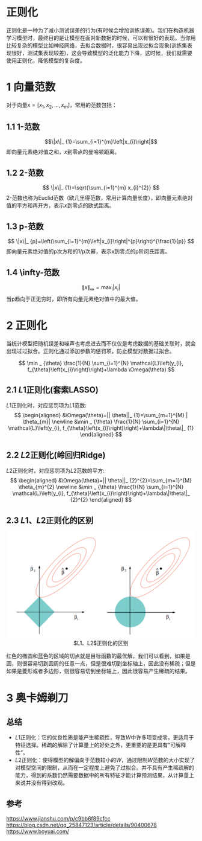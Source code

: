 正则化
============

正则化是一种为了减小测试误差的行为(有时候会增加训练误差)。我们在构造机器学习模型时，最终目的是让模型在面对新数据的时候，可以有很好的表现。当你用比较复杂的模型比如神经网络，去拟合数据时，很容易出现过拟合现象(训练集表现很好，测试集表现较差)，这会导致模型的泛化能力下降，这时候，我们就需要使用正则化，降低模型的复杂度。

# 1 向量范数

对于向量$x=\left[x_{1}, x_{2}, \ldots, x_{m}\right]$，常用的范数包括：
## 1.1 1-范数
$$\|x\|_ {1}=\sum_{i=1}^{m}\left|x_{i}\right|$$
即向量元素绝对值之和，$x$到零点的曼哈顿距离。

## 1.2 2-范数
$$
\|x\|_ {1}=\sqrt{\sum_{i=1}^{m} x_{i}^{2}}
$$
2-范数也称为Euclid范数（欧几里得范数，常用计算向量长度），即向量元素绝对值的平方和再开方，表示$x$到零点的欧式距离。

## 1.3 p-范数
$$
\|x\|_ {p}=\left(\sum_{i=1}^{m}\left|x_{i}\right|^{p}\right)^{\frac{1}{p}}
$$
即向量元素绝对值的p次方和的1/p次幂，表示$x$到零点的p阶闵氏距离。

## 1.4 \infty-范数
$$
\|x\|_ {\infty}=\max _{i}\left|x_{i}\right|
$$
当p趋向于正无穷时，即所有向量元素绝对值中的最大值。


# 2 正则化
当统计模型把随机误差和噪声也考虑进去而不仅仅是考虑数据的基础关联时，就会出现过过拟合。正则化通过添加参数的惩罚项，防止模型对数据过拟合。

$$
\min _ {\theta} \frac{1}{N} \sum_{i=1}^{N} \mathcal{L}\left(y_{i}, f_{\theta}\left(x_{i}\right)\right)+\lambda \Omega(\theta)
$$

## 2.1 $L1$正则化(套索LASSO)
$L1$正则化时，对应惩罚项为$L1$范数:
$$
\begin{aligned}
&\Omega(\theta)=|| \theta||_ {1}=\sum_{m=1}^{M} | \theta_{m}| \newline
&\min _ {\theta} \frac{1}{N} \sum_{i=1}^{N} \mathcal{L}\left(y_{i}, f_{\theta}\left(x_{i}\right)\right)+\lambda\|\theta\|_ {1}
\end{aligned}
$$
 

## 2.2 $L2$正则化(岭回归Ridge)
$L2$正则化时，对应惩罚项为$L2$范数的平方:
$$
\begin{aligned}
&\Omega(\theta)=|| \theta||_ {2}^{2}=\sum_{m=1}^{M} \theta_{m}^{2} \newline
&\min _ {\theta} \frac{1}{N} \sum_{i=1}^{N} \mathcal{L}\left(y_{i}, f_{\theta}\left(x_{i}\right)\right)+\lambda\|\theta\|_ {2}^{2}
\end{aligned}
$$

## 2.3 $L1、L2$正则化的区别

<div align=center>
<img width="500" src="image/正则化2.PNG"/>
</div>
<div align=center>$L1、L2$正则化的区别</div>

红色的椭圆和蓝色的区域的切点就是目标函数的最优解，我们可以看到，如果是圆，则很容易切到圆周的任意一点，但是很难切到坐标轴上，因此没有稀疏；但是如果是菱形或者多边形，则很容易切到坐标轴上，因此很容易产生稀疏的结果。


# 3 奥卡姆剃刀

## 总结

* $L1$正则化：它的优良性质是能产生稀疏性，导致$W$中许多项变成零，更适用于特征选择。稀疏的解除了计算量上的好处之外，更重要的是更具有“可解释性”。  
* $L2$正则化：使得模型的解偏向于范数较小的$W$，通过限制$W$范数的大小实现了对模型空间的限制，从而在一定程度上避免了过拟合。并不具有产生稀疏解的能力，得到的系数仍然需要数据中的所有特征才能计算预测结果，从计算量上来说并没有得到改观。  

## 参考
https://www.jianshu.com/p/c9bb6f89cfcc   
https://blog.csdn.net/qq_25847123/article/details/90400678  
https://www.boyuai.com/  

